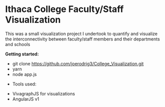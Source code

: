 <h1> Ithaca College Faculty/Staff Visualization </h1>
<p> This was a small visualization project I undertook to quantify and visualize the interconnectivity between faculty/staff members and their departments and schools <p>

**Getting started:**

- git clone https://github.com/joerodrig3/College_Visualization.git
- yarn
- node app.js

* Tools used:
<ul>
  <li> VivagraphJS for visualizations</li>
  <li> AngularJS v1</li>
</ul>
